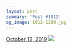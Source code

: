 ```yaml
---
layout: post
summary: 'Post #1012'
og_image: 1012-1280.jpg
---
```


<p>
  <time>
    <a href="/1012">October 12, 2019</a>
  </time>
  <a href="/1012">
    <img src="{{ site.assets_url }}/1012-640.jpg" srcset="{{ site.assets_url }}/1012-320.jpg 320w, {{ site.assets_url }}/1012-640.jpg 640w, {{ site.assets_url }}/1012-960.jpg 960w, {{ site.assets_url }}/1012-1280.jpg 1280w" sizes="(min-width: 700px) 50vw, calc(100vw - 2rem)" />
  </a>
</p>
